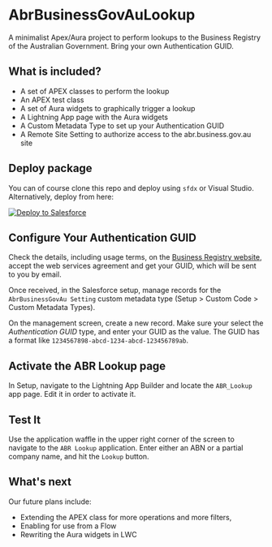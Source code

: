 # AbrBusinessGovAuLookup

A minimalist Apex/Aura project to perform lookups to the Business Registry of the Australian Government. Bring your own Authentication GUID.

## What is included?

- A set of APEX classes to perform the lookup
- An APEX test class
- A set of Aura widgets to graphically trigger a lookup
- A Lightning App page with the Aura widgets
- A Custom Metadata Type to set up your Authentication GUID
- A Remote Site Setting to authorize access to the abr.business.gov.au site

## Deploy package

You can of course clone this repo and deploy using `sfdx` or Visual Studio.
Alternatively, deploy from here:

<a href="https://githubsfdeploy.herokuapp.com?owner=eschweitzer78&repo=AbrBusinessGovAuLookup&ref=main">
  <img src="https://raw.githubusercontent.com/afawcett/githubsfdeploy/master/src/main/webapp/resources/img/deploy.png" alt="Deploy to Salesforce" />
</a>

## Configure Your Authentication GUID

Check the details, including usage terms, on the [Business Registry website](https://abr.business.gov.au/Tools/WebServices), accept the web services agreement and get your GUID, which will be sent to you by email.

Once received, in the Salesforce setup, manage records for the `AbrBusinessGovAu Setting` custom metadata type (Setup > Custom Code > Custom Metadata Types).

On the management screen, create a new record. Make sure your select the *Authentication GUID* type, and enter your GUID as the value. The GUID has a format like `1234567898-abcd-1234-abcd-123456789ab`. 

## Activate the ABR Lookup page

In Setup, navigate to the Lightning App Builder and locate the `ABR_Lookup` app page. Edit it in order to activate it.

## Test It

Use the application waffle in the upper right corner of the screen to navigate to the `ABR Lookup` application. Enter either an ABN or a partial company name, and hit the `Lookup` button.

## What's next

Our future plans include:
- Extending the APEX class for more operations and more filters,
- Enabling for use from a Flow
- Rewriting the Aura widgets in LWC
